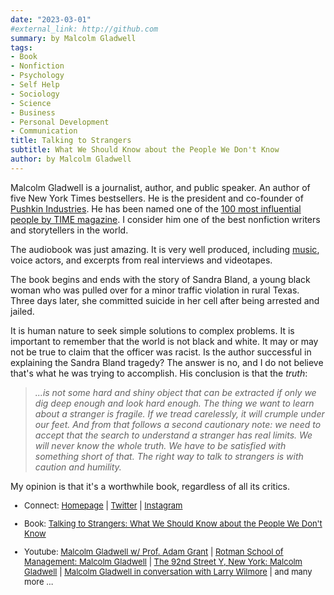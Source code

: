 ```yaml
---
date: "2023-03-01"
#external_link: http://github.com
summary: by Malcolm Gladwell     
tags:
- Book
- Nonfiction
- Psychology
- Self Help
- Sociology
- Science
- Business
- Personal Development
- Communication
title: Talking to Strangers
subtitle: What We Should Know about the People We Don't Know
author: by Malcolm Gladwell
---
```


Malcolm Gladwell is a journalist, author, and public speaker. An author of five New York Times bestsellers. He is the president and co-founder of [Pushkin Industries](https://www.pushkin.fm/). He has been named one of the [100 most influential people by TIME magazine](https://content.time.com/time/specials/packages/article/0,28804,1972656_1972712_1973774,00.html). I consider him one of the best nonfiction writers and storytellers in the world. 

The audiobook was just amazing. It is very well produced, including [music](https://www.youtube.com/watch?v=fumaCsQ9wKw), voice actors, and excerpts from real interviews and videotapes. 

The book begins and ends with the story of Sandra Bland, a young black woman who was pulled over for a minor traffic violation in rural Texas. Three days later, she committed suicide in her cell after being arrested and jailed. 

It is human nature to seek simple solutions to complex problems. It is important to remember that the world is not black and white. It may or may not be true to claim that the officer was racist. Is the author successful in explaining the Sandra Bland tragedy? The answer is no, and I do not believe that's what he was trying to accomplish. His conclusion is that the _truth_:
>_...is not some hard and shiny object that can be extracted if only we dig deep enough and look hard enough. The thing we want to learn about a stranger is fragile. If we tread carelessly, it will crumple under our feet. And from that follows a second cautionary note: we need to accept that the search to understand a stranger has real limits. We will never know the whole truth. We have to be satisfied with something short of that. The right way to talk to strangers is with caution and humility._

My opinion is that it's a worthwhile book, regardless of all its critics. 

<font size="2">

-   Connect: [Homepage](https://www.gladwellbooks.com/) \| [Twitter](https://twitter.com/Gladwell) \| [Instagram](https://www.instagram.com/malcolmgladwell/)

-   Book: [Talking to Strangers: What We Should Know about the People We Don't Know](https://www.amazon.com/Talking-Strangers-Should-about-People-ebook/dp/B07NDKVWZW) 

-   Youtube: [Malcolm Gladwell w/ Prof. Adam Grant](https://www.youtube.com/watch?v=CIlgTBmiov0) \| [Rotman School of Management: Malcolm Gladwell](https://www.youtube.com/watch?v=KR1ninH0Xf0)  \| [The 92nd Street Y, New York: Malcolm Gladwell](https://www.youtube.com/watch?v=IZiECGrUxug)  \| [Malcolm Gladwell in conversation with Larry Wilmore](https://www.youtube.com/watch?v=FgICQojqZCo&t=1115s) \| and many more ...

</font>
